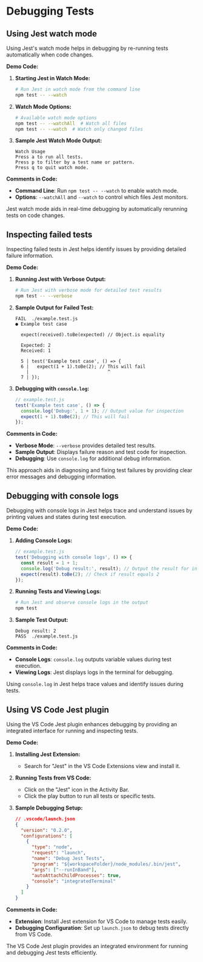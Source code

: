 # Debugging Tests

## Using Jest watch mode

Using Jest's watch mode helps in debugging by re-running tests automatically when code changes.

**Demo Code:**

1. **Starting Jest in Watch Mode:**
   ```bash
   # Run Jest in watch mode from the command line
   npm test -- --watch
   ```

2. **Watch Mode Options:**
   ```bash
   # Available watch mode options
   npm test -- --watchAll  # Watch all files
   npm test -- --watch  # Watch only changed files
   ```

3. **Sample Jest Watch Mode Output:**
   ```text
   Watch Usage
   Press a to run all tests.
   Press p to filter by a test name or pattern.
   Press q to quit watch mode.
   ```

**Comments in Code:**
- **Command Line**: Run `npm test -- --watch` to enable watch mode.
- **Options**: `--watchAll` and `--watch` to control which files Jest monitors.

Jest watch mode aids in real-time debugging by automatically rerunning tests on code changes.



## Inspecting failed tests

Inspecting failed tests in Jest helps identify issues by providing detailed failure information.

**Demo Code:**

1. **Running Jest with Verbose Output:**
   ```bash
   # Run Jest with verbose mode for detailed test results
   npm test -- --verbose
   ```

2. **Sample Output for Failed Test:**
   ```text
   FAIL  ./example.test.js
   ● Example test case
   
     expect(received).toBe(expected) // Object.is equality
   
     Expected: 2
     Received: 1
   
     5 | test('Example test case', () => {
     6 |   expect(1 + 1).toBe(2); // This will fail
       |                             ^
     7 | });
   ```

3. **Debugging with `console.log`:**
   ```js
   // example.test.js
   test('Example test case', () => {
     console.log('Debug:', 1 + 1); // Output value for inspection
     expect(1 + 1).toBe(2); // This will fail
   });
   ```

**Comments in Code:**
- **Verbose Mode**: `--verbose` provides detailed test results.
- **Sample Output**: Displays failure reason and test code for inspection.
- **Debugging**: Use `console.log` for additional debug information.

This approach aids in diagnosing and fixing test failures by providing clear error messages and debugging information.



## Debugging with console logs

Debugging with console logs in Jest helps trace and understand issues by printing values and states during test execution.

**Demo Code:**

1. **Adding Console Logs:**
   ```js
   // example.test.js
   test('Debugging with console logs', () => {
     const result = 1 + 1;
     console.log('Debug result:', result); // Output the result for inspection
     expect(result).toBe(2); // Check if result equals 2
   });
   ```

2. **Running Tests and Viewing Logs:**
   ```bash
   # Run Jest and observe console logs in the output
   npm test
   ```

3. **Sample Test Output:**
   ```text
   Debug result: 2
   PASS  ./example.test.js
   ```

**Comments in Code:**
- **Console Logs**: `console.log` outputs variable values during test execution.
- **Viewing Logs**: Jest displays logs in the terminal for debugging.

Using `console.log` in Jest helps trace values and identify issues during tests.



## Using VS Code Jest plugin

Using the VS Code Jest plugin enhances debugging by providing an integrated interface for running and inspecting tests.

**Demo Code:**

1. **Installing Jest Extension:**
   - Search for "Jest" in the VS Code Extensions view and install it.

2. **Running Tests from VS Code:**
   - Click on the "Jest" icon in the Activity Bar.
   - Click the play button to run all tests or specific tests.

3. **Sample Debugging Setup:**
   ```json
   // .vscode/launch.json
   {
     "version": "0.2.0",
     "configurations": [
       {
         "type": "node",
         "request": "launch",
         "name": "Debug Jest Tests",
         "program": "${workspaceFolder}/node_modules/.bin/jest",
         "args": ["--runInBand"],
         "autoAttachChildProcesses": true,
         "console": "integratedTerminal"
       }
     ]
   }
   ```

**Comments in Code:**
- **Extension**: Install Jest extension for VS Code to manage tests easily.
- **Debugging Configuration**: Set up `launch.json` to debug tests directly from VS Code.

The VS Code Jest plugin provides an integrated environment for running and debugging Jest tests efficiently.